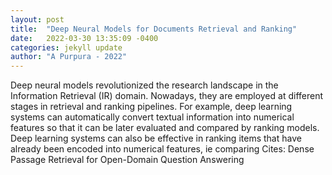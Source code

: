 ```yaml
---
layout: post
title:  "Deep Neural Models for Documents Retrieval and Ranking"
date:   2022-03-30 13:35:09 -0400
categories: jekyll update
author: "A Purpura - 2022"
---
```

Deep neural models revolutionized the research landscape in the Information Retrieval (IR) domain. Nowadays, they are employed at different stages in retrieval and ranking pipelines. For example, deep learning systems can automatically convert textual information into numerical features so that it can be later evaluated and compared by ranking models. Deep learning systems can also be effective in ranking items that have already been encoded into numerical features, ie comparing Cites: Dense Passage Retrieval for Open-Domain Question Answering